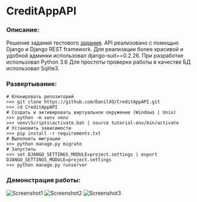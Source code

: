 # CreditAppAPI

### Описание:
   Решение задания тестового [задания]( https://drive.google.com/file/d/1-EjUNBoZ2C1To-ktfDTp8mXzejQtrLbD/view?usp=sharing).
   API реализовано с помощью Django и Django REST framework.
   Для реализации более красивой и удобной админки использовал django-suit==0.2.26.
   При разработке использовал Python 3.6
   Для простоты проверки работы в качестве БД использовал Sqlite3.
    
### Развертывание:
    # Клонировать репозиторий
    >>> git clone https://github.com/DanilXO/CreditAppAPI.git
    >>> cd CreditAppAPI
    # Создать и активировать виртуальное окружение (Windows | Unix)
    >>> python -m venv venv
    >>> venv\Scripts\activate.bat | source tutorial-env/bin/activate
    # Установить зависимости
    >>> pip install -r requirements.txt
    # Выполнить миграции
    >>> python manage.py migrate
    # Запустить
    >>> set DJANGO_SETTINGS_MODULE=project.settings | export DJANGO_SETTINGS_MODULE=project.settings
    >>> python manage.py runserver
    
### Демонстрация работы:
![Screenshot1](http://dl4.joxi.net/drive/2019/11/17/0038/4064/2539488/88/3ae98bfb03.png)
![Screenshot2](http://dl3.joxi.net/drive/2019/11/17/0038/4064/2539488/88/59c690e340.png)
![Screenshot3](http://dl3.joxi.net/drive/2019/11/17/0038/4064/2539488/88/f6747d3e02.png)

            
